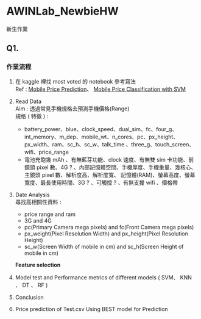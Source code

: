 # AWINLab_NewbieHW
新生作業
## Q1.
### 作業流程
1. 在 kaggle 裡找 most voted 的 notebook 參考寫法 <br> 
    Ref :
 [Mobile Price Prediction](https://www.kaggle.com/code/vikramb/mobile-price-prediction#Conclusion:-KNN-&-Linear-Regression-performed-the-best)、
 [Mobile Price Classification with SVM](https://www.kaggle.com/code/gulsahdemiryurek/mobile-price-classification-with-svm/notebook)
2. Read Data <br>
   Aim : 透過常見手機規格去預測手機價格(Range) <br>
   規格 ( 特徵 ) :
   * battery_power、blue、clock_speed、dual_sim、fc、four_g、int_memory、m_dep、mobile_wt、n_cores、pc、px_height、px_width、ram、sc_h、sc_w、talk_time
   、three_g、touch_screen、wifi、price_range
   * 電池充飽幾 mAh 、有無藍芽功能、clock 速度、有無雙 sim 卡功能、前鏡頭 pixel 數、4G ? 、內部記憶體空間、手機厚度、手機重量、幾核心、主鏡頭 pixel 數、解析度高、解析度寬、
   記憶體(RAM)、螢幕高度、螢幕寬度、最長使用時間、3G ? 、可觸控 ? 、有無支援 wifi 、價格帶 <br>
   
3. Date Analysis <br>
   尋找高相關性資料 : <br>
   * price range and ram 
   * 3G and 4G
   * pc(Primary Camera mega pixels) and fc(Front Camera mega pixels)
   * px_weight(Pixel Resolution Width) and px_height(Pixel Resolution Height)
   * sc_w(Screen Width of mobile in cm) and sc_h(Screen Height of mobile in cm) <br>
   
   **Feature selection** <br>
5. Model test and Performance metrics of different models ( SVM、 KNN 、 DT 、 RF )
6. Conclusion
7. Price prediction of Test.csv Using BEST model for Prediction
